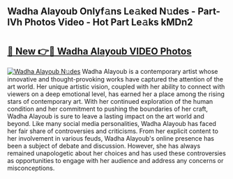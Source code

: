 ## Wadha Alayoub Onlyf𝚊ns Le𝚊ked N𝚞des - Part-lVh Photos Video - Hot Part Le𝚊ks kMDn2

# <h2><a href="http://ac48696.deff.icu/?id=Wadha+Alayoub">🔗 New 👉🔴 Wadha Alayoub VIDEO Photos</a></h2>

[![Wadha Alayoub N𝚞des](https://i.imgur.com/rIISA9y.gif)](http://ac48696.deff.icu/?id=Wadha+Alayoub)
Wadha Alayoub is a contemporary artist whose innovative and thought-provoking works have captured the attention of the art world. Her unique artistic vision, coupled with her ability to connect with viewers on a deep emotional level, has earned her a place among the rising stars of contemporary art. With her continued exploration of the human condition and her commitment to pushing the boundaries of her craft, Wadha Alayoub is sure to leave a lasting impact on the art world and beyond. Like many social media personalities, Wadha Alayoub has faced her fair share of controversies and criticisms. From her explicit content to her involvement in various feuds, Wadha Alayoub's online presence has been a subject of debate and discussion. However, she has always remained unapologetic about her choices and has used these controversies as opportunities to engage with her audience and address any concerns or misconceptions.
